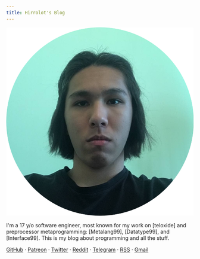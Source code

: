 ```yaml
---
title: Hirrolot's Blog
---
```


<div class="me">
<img class="selfie" src="myself.png" />
<p class="about-me">I'm a 17 y/o software engineer, most known for my work on [teloxide] and preprocessor metaprogramming: [Metalang99], [Datatype99], and [Interface99]. This is my blog about programming and all the stuff.</p>
<p class="badges">
<a href="https://github.com/Hirrolot">GitHub</a> ·
<a href="https://patreon.com/hirrolot">Patreon</a> ·
<a href="https://twitter.com/hirrolot">Twitter</a> ·
<a href="https://www.reddit.com/user/Hirrolot/">Reddit</a> ·
<a href="https://t.me/hirrolot">Telegram</a> ·
<a href="https://hirrolot.github.io/rss.xml">RSS</a> ·
<a href="mailto:hirrolot@gmail.com">Gmail</a>
</p>
</div>

[teloxide]: https://github.com/teloxide/teloxide
[Metalang99]: https://github.com/Hirrolot/metalang99
[Datatype99]: https://github.com/Hirrolot/datatype99
[Interface99]: https://github.com/Hirrolot/interface99
